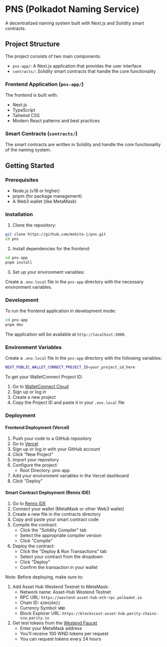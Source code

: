 # PNS (Polkadot Naming Service)

A decentralized naming system built with Next.js and Solidity smart contracts.

## Project Structure

The project consists of two main components:

- `pns-app/`: A Next.js application that provides the user interface
- `contracts/`: Solidity smart contracts that handle the core functionality

### Frontend Application (`pns-app/`)

The frontend is built with:

- Next.js
- TypeScript
- Tailwind CSS
- Modern React patterns and best practices

### Smart Contracts (`contracts/`)

The smart contracts are written in Solidity and handle the core functionality of the naming system.

## Getting Started

### Prerequisites

- Node.js (v18 or higher)
- pnpm (for package management)
- A Web3 wallet (like MetaMask)

### Installation

1. Clone the repository:

```bash
git clone https://github.com/mokita-j/pns.git
cd pns
```

2. Install dependencies for the frontend:

```bash
cd pns-app
pnpm install
```

3. Set up your environment variables:

Create a `.env.local` file in the `pns-app` directory with the necessary environment variables.

### Development

To run the frontend application in development mode:

```bash
cd pns-app
pnpm dev
```

The application will be available at `http://localhost:3000`.

### Environment Variables

Create a `.env.local` file in the `pns-app` directory with the following variables:

```bash
NEXT_PUBLIC_WALLET_CONNECT_PROJECT_ID=your_project_id_here
```

To get your WalletConnect Project ID:

1. Go to [WalletConnect Cloud](https://cloud.reown.com/)
2. Sign up or log in
3. Create a new project
4. Copy the Project ID and paste it in your `.env.local` file

### Deployment

#### Frontend Deployment (Vercel)

1. Push your code to a GitHub repository
2. Go to [Vercel](https://vercel.com)
3. Sign up or log in with your GitHub account
4. Click "New Project"
5. Import your repository
6. Configure the project:
   - Root Directory: pns-app
7. Add your environment variables in the Vercel dashboard
8. Click "Deploy"

#### Smart Contract Deployment (Remix IDE)

1. Go to [Remix IDE](https://remix.polkadot.io/)
2. Connect your wallet (MetaMask or other Web3 wallet)
3. Create a new file in the contracts directory
4. Copy and paste your smart contract code
5. Compile the contract:
   - Click the "Solidity Compiler" tab
   - Select the appropriate compiler version
   - Click "Compile"
6. Deploy the contract:
   - Click the "Deploy & Run Transactions" tab
   - Select your contract from the dropdown
   - Click "Deploy"
   - Confirm the transaction in your wallet

Note: Before deploying, make sure to:

1. Add Asset Hub Westend Testnet to MetaMask:
   - Network name: Asset-Hub Westend Testnet
   - RPC URL: `https://westend-asset-hub-eth-rpc.polkadot.io`
   - Chain ID: `420420421`
   - Currency Symbol: `WND`
   - Block Explorer URL: `https://blockscout-asset-hub.parity-chains-scw.parity.io`
2. Get test tokens from the [Westend Faucet](https://faucet.polkadot.io/westend?parachain=1000)
   - Enter your MetaMask address
   - You'll receive 100 WND tokens per request
   - You can request tokens every 24 hours
